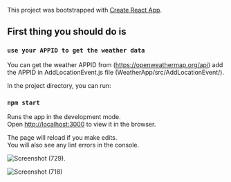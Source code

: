 This project was bootstrapped with [Create React App](https://github.com/facebook/create-react-app).

## First thing you should do is 

### `use your APPID to get the weather data`

You can get the weather APPID from (https://openweathermap.org/api)
add the APPID in AddLocationEvent.js file (WeatherApp/src/AddLocationEvent/).

In the project directory, you can run:

### `npm start`

Runs the app in the development mode.<br />
Open [http://localhost:3000](http://localhost:3000) to view it in the browser.

The page will reload if you make edits.<br />
You will also see any lint errors in the console.

![Screenshot (729)](https://user-images.githubusercontent.com/41048737/71996008-4dfd1380-325d-11ea-83fc-640bc17647ce.png).

![Screenshot (718)](https://user-images.githubusercontent.com/41048737/71996018-50f80400-325d-11ea-9789-09df44313c3d.png)
